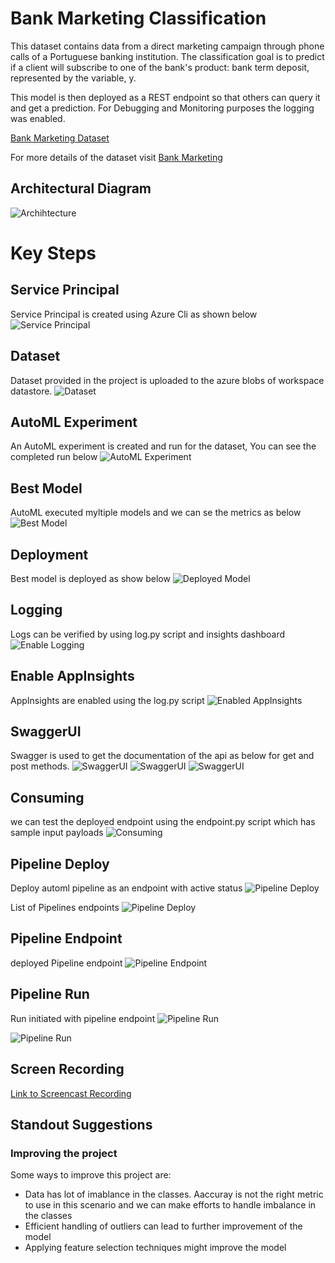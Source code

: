 # Bank Marketing Classification

This dataset contains data from a direct marketing campaign through phone calls of a Portuguese banking institution. The classification goal is to predict if a client will subscribe to one of the bank's product: bank term deposit, represented by the variable, y.

This model is then deployed as a REST endpoint so that others can query it and get a prediction. For Debugging and Monitoring purposes the logging was enabled.

[Bank Marketing Dataset](https://automlsamplenotebookdata.blob.core.windows.net/automl-sample-notebook-data/bankmarketing_train.csv)

For more details of the dataset visit [Bank Marketing](https://archive.ics.uci.edu/ml/datasets/bank+marketing)

## Architectural Diagram

![Archihtecture](./images/architecture.png)

# Key Steps
## Service Principal
Service Principal is created using Azure Cli as shown below
![Service Principal](./images/service-principal.png)

## Dataset
Dataset provided in the project is uploaded to the azure blobs of workspace datastore. 
![Dataset](./images/dataset.png)

## AutoML Experiment
An AutoML experiment is created and run for the dataset, You can see the completed run below
![AutoML Experiment](./images/exp-complete.png)

## Best Model
AutoML executed myltiple models and we can se the metrics as below
![Best Model](./images/best-model.png)

## Deployment
Best model is deployed as show below
![Deployed Model](./images/deeployed-model.png)

## Logging
Logs can be verified by using log.py script and insights dashboard
![Enable Logging](./images/logs.png)

## Enable AppInsights
AppInsights are enabled using the log.py script
![Enabled AppInsights](./images/app_insights.png)


## SwaggerUI
Swagger is used to get the documentation of the api as below for get and post  methods.
![SwaggerUI](./images/swagger-1.png)
![SwaggerUI](./images/swagger-2.png)
![SwaggerUI](./images/swagger-3.png)

## Consuming
we can test the deployed endpoint using the endpoint.py script which has sample input payloads
![Consuming](./images/consuming.png)

## Pipeline Deploy
Deploy automl pipeline as an endpoint with active status
![Pipeline Deploy](./images/pipeline-deploy.png)

List of Pipelines endpoints
![Pipeline Deploy](./images/pipelines-list.png)

## Pipeline Endpoint
deployed Pipeline endpoint
![Pipeline Endpoint](./images/pipeline-endpoint.png)

## Pipeline Run
Run initiated with pipeline endpoint
![Pipeline Run](./images/pipeline1.png)

![Pipeline Run](./images/run.png)


## Screen Recording


[Link to Screencast Recording](https://youtu.be/J067tN5ZBzU)


## Standout Suggestions
### Improving the project

Some ways to improve this project are:

 - Data has lot of imablance in the classes. Aaccuray is not the right metric to use in this scenario and we can make efforts to handle imbalance in the classes
 - Efficient handling of outliers can lead to further improvement of the model
 - Applying feature selection techniques might improve the model
